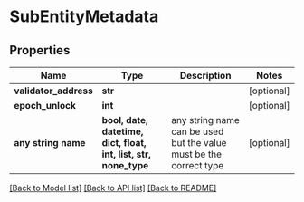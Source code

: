 # SubEntityMetadata


## Properties
Name | Type | Description | Notes
------------ | ------------- | ------------- | -------------
**validator_address** | **str** |  | [optional] 
**epoch_unlock** | **int** |  | [optional] 
**any string name** | **bool, date, datetime, dict, float, int, list, str, none_type** | any string name can be used but the value must be the correct type | [optional]

[[Back to Model list]](../README.md#documentation-for-models) [[Back to API list]](../README.md#documentation-for-api-endpoints) [[Back to README]](../README.md)


